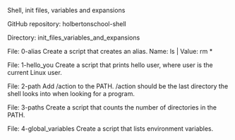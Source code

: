 Shell, init files, variables and expansions

GitHub repository: holbertonschool-shell

Directory: init_files_variables_and_expansions

File: 0-alias
Create a script that creates an alias. Name: ls | Value: rm *

File: 1-hello_you
Create a script that prints hello user, where user is the current Linux user.

File: 2-path
Add /action to the PATH. /action should be the last directory the shell looks into when looking for a program.

File: 3-paths
Create a script that counts the number of directories in the PATH.

File: 4-global_variables
Create a script that lists environment variables.
